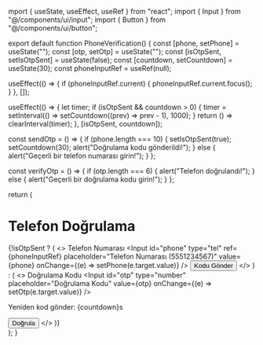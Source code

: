 mport { useState, useEffect, useRef } from "react";
import { Input } from "@/components/ui/input";
import { Button } from "@/components/ui/button";

export default function PhoneVerification() {
  const [phone, setPhone] = useState("");
  const [otp, setOtp] = useState("");
  const [isOtpSent, setIsOtpSent] = useState(false);
  const [countdown, setCountdown] = useState(30);
  const phoneInputRef = useRef(null);

  useEffect(() => {
    if (phoneInputRef.current) {
      phoneInputRef.current.focus();
    }
  }, []);

  useEffect(() => {
    let timer;
    if (isOtpSent && countdown > 0) {
      timer = setInterval(() => setCountdown((prev) => prev - 1), 1000);
    }
    return () => clearInterval(timer);
  }, [isOtpSent, countdown]);

  const sendOtp = () => {
    if (phone.length === 10) {
      setIsOtpSent(true);
      setCountdown(30);
      alert("Doğrulama kodu gönderildi!");
    } else {
      alert("Geçerli bir telefon numarası girin!");
    }
  };

  const verifyOtp = () => {
    if (otp.length === 6) {
      alert("Telefon doğrulandı!");
    } else {
      alert("Geçerli bir doğrulama kodu girin!");
    }
  };

  return (
    <div className="flex flex-col items-center p-6 space-y-4 bg-gray-100 min-h-screen">
      <h1 className="text-xl font-bold text-blue-600">Telefon Doğrulama</h1>
      {!isOtpSent ? (
        <>
          <label htmlFor="phone">Telefon Numarası</label>
          <Input
            id="phone"
            type="tel"
            ref={phoneInputRef}
            placeholder="Telefon Numarası (5551234567)"
            value={phone}
            onChange={(e) => setPhone(e.target.value)}
          />
          <Button onClick={sendOtp} className="bg-blue-600 text-white">Kodu Gönder</Button>
        </>
      ) : (
        <>
          <label htmlFor="otp">Doğrulama Kodu</label>
          <Input
            id="otp"
            type="number"
            placeholder="Doğrulama Kodu"
            value={otp}
            onChange={(e) => setOtp(e.target.value)}
          />
          <p className="text-gray-600">Yeniden kod gönder: {countdown}s</p>
          <Button onClick={verifyOtp} className="bg-blue-600 text-white">Doğrula</Button>
        </>
      )}
    </div>
  );
}
